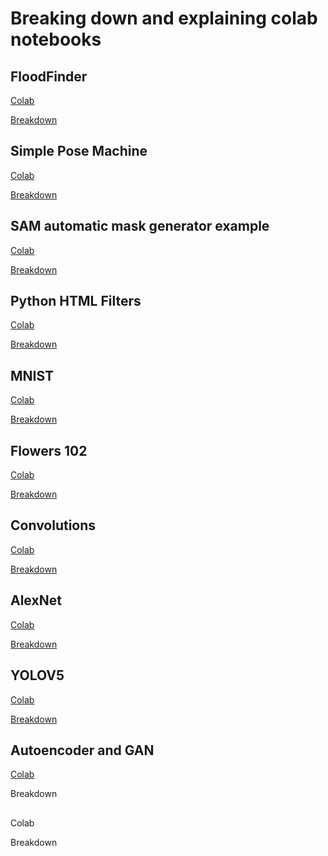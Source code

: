 # Breaking down and explaining colab notebooks
## FloodFinder
[Colab](https://colab.research.google.com/drive/1TlSuYayS8LNyqHiV5POC6rnd5XCmSOK2#scrollTo=Ld3nE_Pcf31J)

[Breakdown](https://github.com/IzaacMartinez27/Code_Break_Down/blob/main/FloodFinderCode.md)

## Simple Pose Machine
[Colab](https://colab.research.google.com/drive/1_UlUX5WZyXj_b0eiHYmX6d88smFKaC_-#scrollTo=6x99e0aEY_d6)

[Breakdown](https://github.com/IzaacMartinez27/Code_Break_Down/blob/main/PoseCode.md)
## SAM  automatic mask generator example
[Colab](https://colab.research.google.com/drive/1-T1o1eeMplSQcJ1qoKO_ksWrSD0JcGFB)

[Breakdown](https://github.com/IzaacMartinez27/Code_Break_Down/blob/main/SamCode.md)
## Python HTML Filters
[Colab](https://colab.research.google.com/drive/1vWlB8JLsUeKJ61xjQwCXbqnTljoDnCkK)

[Breakdown](https://github.com/IzaacMartinez27/Code_Break_Down/blob/main/HTML_Filters.md)
## MNIST
[Colab](https://colab.research.google.com/drive/1cZRQuVMSg-2ZQOFXFTL7ZbG6ENujSwi3)

[Breakdown](https://github.com/IzaacMartinez27/Code_Break_Down/blob/main/MNIST.md)
## Flowers 102
[Colab](https://colab.research.google.com/drive/16HedzSf1fq27srG3X5ao--RDyldFRLXz)

[Breakdown](https://github.com/IzaacMartinez27/Code_Break_Down/blob/main/Flowers.md)
## Convolutions 
[Colab](https://colab.research.google.com/drive/1HbX_oJD8Y8bosFzRWbrVdpNyBxR-oy5B)

[Breakdown](https://github.com/IzaacMartinez27/Code_Break_Down/blob/main/Convolutions.md)
## AlexNet
[Colab](https://colab.research.google.com/drive/1UgiwZ3AMFy8ofFEdwMRatCpLesUry2Ws)

[Breakdown](https://github.com/IzaacMartinez27/Code_Break_Down/blob/main/AlexNet.md)
## YOLOV5
[Colab](https://colab.research.google.com/drive/1ZZKzG1U5GiA2zmeMGNb8QCYPPAqfnFTB)

[Breakdown](https://github.com/IzaacMartinez27/Code_Break_Down/blob/main/YoloV5.md)
## Autoencoder and GAN
[Colab](https://colab.research.google.com/drive/1COHn2_AAdGlcGGSfv_0LtBMlFk9dI7X2)

Breakdown
##
Colab

Breakdown




